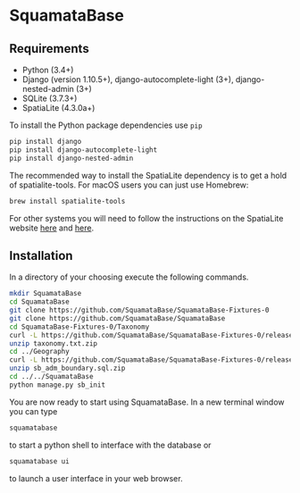 # SquamataBase

## Requirements
+ Python (3.4+)
+ Django (version 1.10.5+), django-autocomplete-light (3+), django-nested-admin (3+)
+ SQLite (3.7.3+)
+ SpatiaLite (4.3.0a+)

To install the Python package dependencies use `pip`
```bash
pip install django
pip install django-autocomplete-light
pip install django-nested-admin
```

The recommended way to install the SpatiaLite dependency is to get a hold of spatialite-tools. For macOS users you can just use Homebrew:
```bash
brew install spatialite-tools
```
For other systems you will need to follow the instructions on the SpatiaLite website [here](https://www.gaia-gis.it/fossil/libspatialite/) and [here](https://www.gaia-gis.it/fossil/spatialite-tools/). 

## Installation
In a directory of your choosing execute the following commands.
```bash
mkdir SquamataBase
cd SquamataBase
git clone https://github.com/SquamataBase/SquamataBase-Fixtures-0
git clone https://github.com/SquamataBase/SquamataBase
cd SquamataBase-Fixtures-0/Taxonomy
curl -L https://github.com/SquamataBase/SquamataBase-Fixtures-0/releases/download/v1/taxonomy.txt.zip > taxonomy.txt.zip
unzip taxonomy.txt.zip
cd ../Geography
curl -L https://github.com/SquamataBase/SquamataBase-Fixtures-0/releases/download/v1/sb_adm_boundary.sql.zip > sb_adm_boundary.sql.zip
unzip sb_adm_boundary.sql.zip
cd ../../SquamataBase
python manage.py sb_init
```
You are now ready to start using SquamataBase. In a new terminal window you can type
```bash
squamatabase
```
to start a python shell to interface with the database or
```bash
squamatabase ui
```
to launch a user interface in your web browser.
